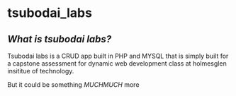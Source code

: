 # tsubodai_labs

## *What is tsubodai labs?*

Tsubodai labs is a CRUD app built in PHP and MYSQL that is simply built for a capstone assessment for dynamic web development class at holmesglen insititue of technology.

But it could be something _MUCHMUCH_ more


